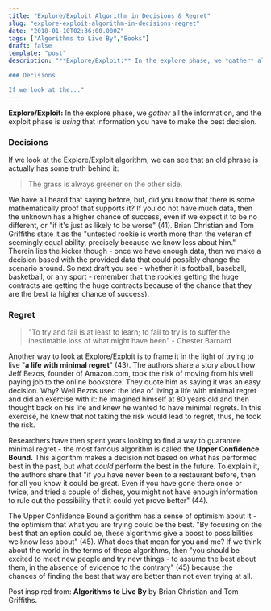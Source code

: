 ```yaml
---
title: "Explore/Exploit Algorithm in Decisions & Regret"
slug: "explore-exploit-algorithm-in-decisions-regret"
date: "2018-01-10T02:36:00.000Z"
tags: ["Algorithms to Live By","Books"]
draft: false
template: "post"
description: "**Explore/Exploit:** In the explore phase, we *gather* all the information, and the exploit phase is *using* that information you have to make the best decision.

### Decisions

If we look at the..."
---
```


**Explore/Exploit:** In the explore phase, we *gather* all the information, and the exploit phase is *using* that information you have to make the best decision.

### Decisions

If we look at the Explore/Exploit algorithm, we can see that an old phrase is actually has some truth behind it:

> The grass is always greener on the other side.

We have all heard that saying before, but, did you know that there is some mathematically proof that supports it? If you do not have much data, then the unknown has a higher chance of success, even if we expect it to be no different, or "if it's just as likely to be worse" (41). Brian Christian and Tom Griffiths state it as the "untested rookie is worth more than the veteran of seemingly equal ability, precisely because we know less about him." Therein lies the kicker though - once we have enough data, then we make a decision based with the provided data that could possibly change the scenario around. So next draft you see - whether it is football, baseball, basketball, or any sport - remember that the rookies getting the huge contracts are getting the huge contracts because of the chance that they are the best (a higher chance of success).

### Regret

> "To try and fail is at least to learn; to fail to try is to suffer the inestimable loss of what might have been" - Chester Barnard

Another way to look at Explore/Exploit is to frame it in the light of trying to live "**a life with minimal regret**" (43). The authors share a story about how Jeff Bezos, founder of Amazon.com, took the risk of moving from his well paying job to the online bookstore. They quote him as saying it was an easy decision. Why? Well Bezos used the idea of living a life with minimal regret and did an exercise with it: he imagined himself at 80 years old and then thought back on his life and knew he wanted to have minimal regrets. In this exercise, he knew that not taking the risk would lead to regret, thus, he took the risk.

Researchers have then spent years looking to find a way to guarantee minimal regret - the most famous algorithm is called the **Upper Confidence Bound.** This algorithm makes a decision not based on what has performed best in the past, but what *could* perform the best in the future. To explain it, the authors share that "if you have never been to a restaurant before, then for all you know it could be great. Even if you have gone there once or twice, and tried a couple of dishes, you might not have enough information to rule out the possibility that it could yet prove better" (44).

The Upper Confidence Bound algorithm has a sense of optimism about it - the optimism that what you are trying could be the best. "By focusing on the best that an option could be, these algorithms give a boost to possibilities we know less about" (45). What does that mean for you and me? If we think about the world in the terms of these algorithms, then "you should be excited to meet new people and try new things - to assume the best about them, in the absence of evidence to the contrary" (45) because the chances of finding the best that way are better than not even trying at all.


Post inspired from: **Algorithms to Live By** by Brian Christian and Tom Griffiths.
